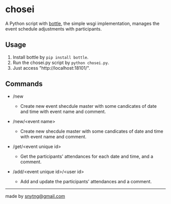 # chosei

A Python script with [bottle](https://bottlepy.org/docs/dev/), 
the simple wsgi implementation, 
manages the event schedule adjustments with participants.

## Usage

1. Install bottle by `pip install bottle`.
1. Run the chosei.py script by `python chosei.py`.
1. Just access "http://localhost:18101/".

## Commands

- /new
  - Create new event shecdule master with some candicates of date and time with event name and comment.

- /new/\<event name\>
  - Create new shecdule master with some candicates of date and time with event name and comment.

- /get/\<event unique id\>
  - Get the participants' attendances for each date and time, and a comment.

- /add/\<event unique id\>/\<user id\>
  - Add and update the participants' attendances and a comment.

***
made by snytng@gmail.com


